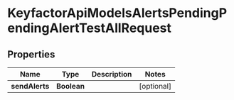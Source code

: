 

# KeyfactorApiModelsAlertsPendingPendingAlertTestAllRequest


## Properties

| Name | Type | Description | Notes |
|------------ | ------------- | ------------- | -------------|
|**sendAlerts** | **Boolean** |  |  [optional] |



